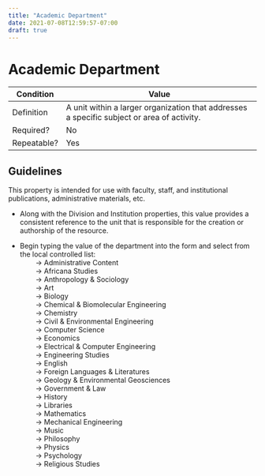 ```yaml
---
title: "Academic Department"
date: 2021-07-08T12:59:57-07:00
draft: true
---
```


# Academic Department

| Condition  | Value |
|-------------|---------------------------|
| Definition  | A unit within a larger organization that addresses a specific subject or area of activity. |
| Required?   | No                        |
| Repeatable? | Yes                        |

## Guidelines
This property is intended for use with faculty, staff, and institutional publications, administrative materials, etc.

- Along with the Division and Institution properties, this value provides a consistent reference to the unit that is responsible for the creation or authorship of the resource.

- Begin typing the value of the department into the form and select from the local controlled list: \
&nbsp;&nbsp;&nbsp;&nbsp;&nbsp;&nbsp;&nbsp;&nbsp;&rarr; Administrative Content \
&nbsp;&nbsp;&nbsp;&nbsp;&nbsp;&nbsp;&nbsp;&nbsp;&rarr; Africana Studies \
&nbsp;&nbsp;&nbsp;&nbsp;&nbsp;&nbsp;&nbsp;&nbsp;&rarr; Anthropology & Sociology \
&nbsp;&nbsp;&nbsp;&nbsp;&nbsp;&nbsp;&nbsp;&nbsp;&rarr; Art \
&nbsp;&nbsp;&nbsp;&nbsp;&nbsp;&nbsp;&nbsp;&nbsp;&rarr; Biology \
&nbsp;&nbsp;&nbsp;&nbsp;&nbsp;&nbsp;&nbsp;&nbsp;&rarr; Chemical & Biomolecular Engineering \
&nbsp;&nbsp;&nbsp;&nbsp;&nbsp;&nbsp;&nbsp;&nbsp;&rarr; Chemistry \
&nbsp;&nbsp;&nbsp;&nbsp;&nbsp;&nbsp;&nbsp;&nbsp;&rarr; Civil & Environmental Engineering \
&nbsp;&nbsp;&nbsp;&nbsp;&nbsp;&nbsp;&nbsp;&nbsp;&rarr; Computer Science \
&nbsp;&nbsp;&nbsp;&nbsp;&nbsp;&nbsp;&nbsp;&nbsp;&rarr; Economics \
&nbsp;&nbsp;&nbsp;&nbsp;&nbsp;&nbsp;&nbsp;&nbsp;&rarr; Electrical & Computer Engineering \
&nbsp;&nbsp;&nbsp;&nbsp;&nbsp;&nbsp;&nbsp;&nbsp;&rarr; Engineering Studies \
&nbsp;&nbsp;&nbsp;&nbsp;&nbsp;&nbsp;&nbsp;&nbsp;&rarr; English \
&nbsp;&nbsp;&nbsp;&nbsp;&nbsp;&nbsp;&nbsp;&nbsp;&rarr; Foreign Languages & Literatures \
&nbsp;&nbsp;&nbsp;&nbsp;&nbsp;&nbsp;&nbsp;&nbsp;&rarr; Geology & Environmental Geosciences \
&nbsp;&nbsp;&nbsp;&nbsp;&nbsp;&nbsp;&nbsp;&nbsp;&rarr; Government & Law \
&nbsp;&nbsp;&nbsp;&nbsp;&nbsp;&nbsp;&nbsp;&nbsp;&rarr; History \
&nbsp;&nbsp;&nbsp;&nbsp;&nbsp;&nbsp;&nbsp;&nbsp;&rarr; Libraries \
&nbsp;&nbsp;&nbsp;&nbsp;&nbsp;&nbsp;&nbsp;&nbsp;&rarr; Mathematics \
&nbsp;&nbsp;&nbsp;&nbsp;&nbsp;&nbsp;&nbsp;&nbsp;&rarr; Mechanical Engineering \
&nbsp;&nbsp;&nbsp;&nbsp;&nbsp;&nbsp;&nbsp;&nbsp;&rarr; Music \
&nbsp;&nbsp;&nbsp;&nbsp;&nbsp;&nbsp;&nbsp;&nbsp;&rarr; Philosophy \
&nbsp;&nbsp;&nbsp;&nbsp;&nbsp;&nbsp;&nbsp;&nbsp;&rarr; Physics \
&nbsp;&nbsp;&nbsp;&nbsp;&nbsp;&nbsp;&nbsp;&nbsp;&rarr; Psychology \
&nbsp;&nbsp;&nbsp;&nbsp;&nbsp;&nbsp;&nbsp;&nbsp;&rarr; Religious Studies
